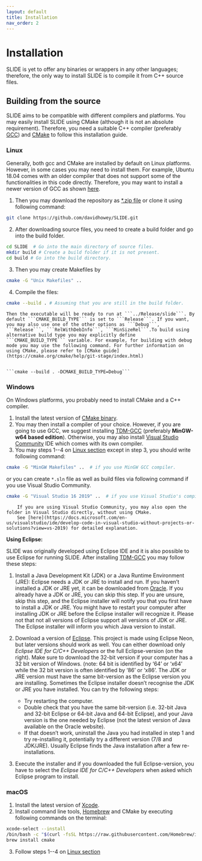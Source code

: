 ```yaml
---
layout: default
title: Installation
nav_order: 2
---
```


# Installation

SLIDE is yet to offer any binaries or wrappers in any other languages; therefore, the only way to install SLIDE is to compile it from C++ source files. 

## Building from the source

SLIDE aims to be compatible with different compilers and platforms. You may easily install SLIDE using CMake (although it is not an absolute requirement). Therefore, you need a suitable C++ compiler (preferably [GCC](https://gcc.gnu.org/)) and [CMake](https://cmake.org/) to follow this installation guide.   


### Linux

Generally, both gcc and CMake are installed by default on Linux platforms. However, in some cases you may need to install them. For example, Ubuntu 18.04 comes with an older compiler that does not support some of the functionalities in this code directly. Therefore, you may want to install a newer version of GCC as shown [here](https://linuxize.com/post/how-to-install-gcc-compiler-on-ubuntu-18-04/). 

1. Then you may download the repository as [*.zip file](https://github.com/davidhowey/SLIDE/archive/refs/heads/master.zip) or clone it using following command: 
```bash
git clone https://github.com/davidhowey/SLIDE.git
```
2. After downloading source files, you need to create a build folder and go into the build folder.
```bash
cd SLIDE  # Go into the main directory of source files.
mkdir build # Create a build folder if it is not present.
cd build # Go into the build directory. 
```
3. Then you may create Makefiles by 
```bash
cmake -G "Unix Makefiles" .. 
```
4. Compile the files:
```bash
cmake --build . # Assuming that you are still in the build folder. 
```

```note
Then the executable will be ready to run at ```../Release/slide```. By default ```CMAKE_BUILD_TYPE``` is set to ```Release```. If you want, you may also use one of the other options as ```Debug```, ```Release```, ```RelWithDebInfo```, ```MinSizeRel```.To build using alternative build type you may explicitly define ```CMAKE_BUILD_TYPE``` variable. For example, for building with debug mode you may use the following command. For further information on using CMake, please refer to [CMake guide](https://cmake.org/cmake/help/git-stage/index.html)  


```cmake --build . -DCMAKE_BUILD_TYPE=Debug```
```


### Windows

On Windows platforms, you probably need to install CMake and a C++ compiler. 

1. Install the latest version of [CMake binary](https://cmake.org/download/#latest).
2. You may then install a compiler of your choice. However, if you are going to use GCC, we suggest installing [TDM-GCC](https://jmeubank.github.io/tdm-gcc/download/) (preferably **MinGW-w64 based edition**). Otherwise, you may also install [Visual Studio Community](https://visualstudio.microsoft.com/vs/community/) IDE which comes with its own compiler.
3. You may steps 1--4 on [Linux section](#linux) except in step 3, you should write following command: 
```bash
cmake -G "MinGW Makefiles" ..  # if you use MinGW GCC compiler.
```
or you can create ```*.sln``` file as well as build files via following command if you use Visual Studio Community. 
```bash
cmake -G "Visual Studio 16 2019" ..  # if you use Visual Studio's compiler.
```

```note
    If you are using Visual Studio Community, you may also open the folder in Visual Studio directly, without using CMake. 
    See [here](https://docs.microsoft.com/en-us/visualstudio/ide/develop-code-in-visual-studio-without-projects-or-solutions?view=vs-2019) for detailed explanation.
```


**Using Eclipse:**


SLIDE was originally developed using Eclipse IDE and it is also possible to use Eclipse for running SLIDE. After installing [TDM-GCC](https://jmeubank.github.io/tdm-gcc/download/) you may follow these steps: 

1. Install a Java Development Kit (JDK) or a Java Runtime Environment (JRE): Eclipse needs a JDK or JRE to install and run. If you haven’t installed a JDK or JRE yet, it can be downloaded from [Oracle](http://www.oracle.com/technetwork/java/javase/downloads/jdk8-downloads-2133151.html). If you already have a JDK or JRE, you can skip this step. If you are unsure, skip this step, and the Eclipse installer will notify you that you first have to install a JDK or JRE. You might have to restart your computer after installing JDK or JRE before the Eclipse installer will recognize it. Please not that not all versions of Eclipse support all versions of JDK or JRE. The Eclipse installer will inform you which Java version to install.

2. Download a version of [Eclipse](https://www.eclipse.org/downloads/packages/). This project is made using Eclipse Neon, but later versions should work as well. You can either download only *Eclipse IDE for C/C++ Developers* or the full Eclipse-version (on the right).  Make sure to download the 32-bit version if your computer has a 32 bit version of Windows. (note: 64 bit is identified by ‘64’ or ‘x64’ while the 32 bit version is often identified by ‘86’ or ‘x86’. 
   The JDK or JRE version must have the same bit-version as the Eclipse version you are installing. Sometimes the Eclipse installer doesn’t recognise the JDK or JRE you have installed. You can try the following steps:
    - Try restarting the computer.
    - Double check that you have the same bit-version (i.e. 32-bit Java and 32-bit Eclipse or 64-bit Java and 64-bit Eclipse), 
    and your Java version is the one needed by Eclipse (not the latest version of Java available on the Oracle website).
    - If that doesn’t work, uninstall the Java you had installed in step 1 and try re-installing it, potentially try a different version (7/8 and JDK/JRE). 
    Usually Eclipse finds the Java installation after a few re-installations.

3. Execute the installer and if you downloaded the full Eclipse-version, you have to select the *Eclipse IDE for C/C++ Developers* when asked which Eclipse program to install.

<!--- // COMMENT out
To check afterwards whether a 32 or 64 bit version is installed, open Task Manager and find the Eclipse process (in the tab ‘Processes’). If the process is called ‘eclipse.exe’, it is the 64-bit. 
If it is called ‘eclipse.exe *32’ it is a 32-bit version. can be observed from Task manager (ctrl-shift-esc). In case it is the 32 bit version, behind ‘eclipse.exe’ is written ‘(32 bit)’

 When you run Eclipse, it will ask you to ‘select a directory as a workspace’. This directory will be the folder where all your C++ projects are stored, so choose an empty folder you can easily find back.
-->

### macOS

1. Install the latest version of [Xcode](https://developer.apple.com/support/xcode/).
2. Install command line tools, [Homebrew](https://brew.sh/) and CMake by executing following commands on the terminal: 
```bash
xcode-select --install
/bin/bash -c "$(curl -fsSL https://raw.githubusercontent.com/Homebrew/install/HEAD/install.sh)"
brew install cmake
```
3. Follow steps 1--4 on [Linux section](#linux)

